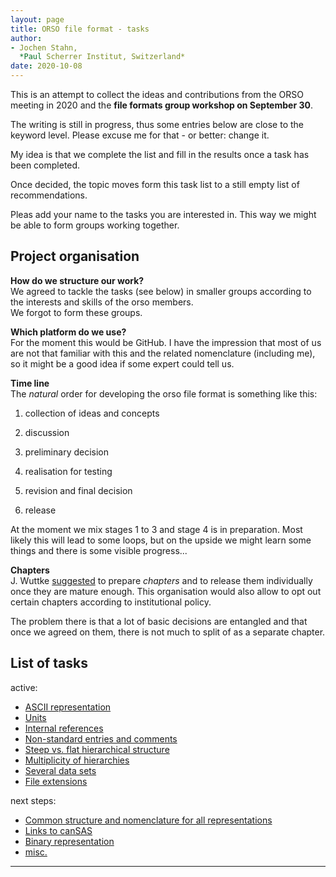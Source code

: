 ```yaml
---
layout: page
title: ORSO file format - tasks
author:
- Jochen Stahn,  
  *Paul Scherrer Institut, Switzerland*
date: 2020-10-08
---
```


This is an attempt to collect the ideas and contributions from the ORSO meeting
in 2020 and the **file formats group workshop on September 30**.

The writing is still in progress, thus some entries below are close to the
keyword level. Please excuse me for that - or better: change it.

My idea is that we complete the list and fill in the results once a task
has been completed.

Once decided, the topic moves form this task list to a still empty
list of recommendations.

Pleas add your name to the tasks you are interested in. This way
we might be able to form groups working together.

## Project organisation

**How do we structure our work?**   
We agreed to tackle the tasks (see below) in smaller groups according to
the interests and skills of the orso members.   
We forgot to form these groups.

**Which platform do we use?**   
For the moment this would be GitHub. I have the impression that
most of us are not that familiar with this and the related nomenclature
(including me), so it might be a good idea if some expert could tell us.

**Time line**   
The *natural* order for developing the orso file format is something like
this:

1. collection of ideas and concepts

2. discussion

3. preliminary decision

4. realisation for testing

5. revision and final decision

6. release

At the moment we mix stages 1 to 3 and stage 4 is in preparation.
Most likely this will lead to some loops, but on the upside we
might learn some things and there is some visible progress...

**Chapters**   
J. Wuttke [suggested](https://github.com/jwuttke/file_format/blob/master/current_discussion/process.md)
to prepare *chapters* and to release them
individually once they are mature enough. This organisation
would also allow to opt out certain chapters according to
institutional policy.

The problem there is that a lot of basic decisions are
entangled and that once we agreed on them, there is not much
to split of as a separate chapter.


## List of tasks

active:

* [ASCII representation](ascii-representation.md)
* [Units](units.md)
* [Internal references](internal-references.md)
* [Non-standard entries and comments](non-standard-entries.md)
* [Steep vs. flat hierarchical structure](steep-vs-flat.md)
* [Multiplicity of hierarchies](multiplicity.md)
* [Several data sets](several_data_sets.md)
* [File extensions](extensions.md)

next steps:

* [Common structure and nomenclature for all representations](common-structure.md)
* [Links to canSAS](link-to-cansas.md)
* [Binary representation](binary-representation.md)
* [misc.](misc.md)

---
